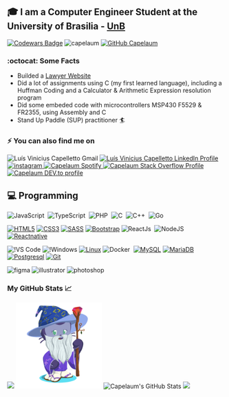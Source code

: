 
## :mortar_board: I am a Computer Engineer Student at the University of Brasilia - [UnB](https://www.unb.br/)

 [![Codewars Badge](https://www.codewars.com/users/capelaum/badges/micro)](https://www.codewars.com/users/capelaum/)
<img src="https://komarev.com/ghpvc/?username=capelaum" alt="capelaum" />
[![GitHub Capelaum](https://img.shields.io/github/followers/capelaum?label=follow&style=social)](https://github.com/capelaum)

### :octocat: Some Facts

- Builded a [Lawyer Website](https://www.capelletto.adv.br)
- Did a lot of assignments using C (my first learned language), including a Huffman Coding and a Calculator & Arithmetic Expression resolution program
- Did some embeded code with microcontrollers MSP430 F5529 & FR2355, using Assembly and C
- Stand Up Paddle (SUP) practitioner :surfer:

### ⚡ You can also find me on  
 
<a href="mailto:thecapellett@gmail.com" style="text-decoration: none; color: none">
<img src="https://www.vectorlogo.zone/logos/gmail/gmail-icon.svg" alt="Luís Vinicius Capelletto Gmail" height="20" width="40">
</a>

<a href="https://www.linkedin.com/in/luis-capelletto">
  <img src="https://www.vectorlogo.zone/logos/linkedin/linkedin-icon.svg" alt="Luís Vinicius Capelletto LinkedIn Profile" height="20" width="40">
</a>

<a href="https://www.instagram.com/capelletto.lv">
 <img src="https://image.flaticon.com/icons/svg/174/174855.svg" alt="instagram" height="20" width="40">
</a>

<a href="https://open.spotify.com/user/thecapela">
  <img src="https://www.vectorlogo.zone/logos/spotify/spotify-icon.svg" alt="Capelaum Spotify" height="20" width="20">
</a>

<a href="https://stackoverflow.com/users/13337006/luis-v-capelletto">
   <img src="https://www.vectorlogo.zone/logos/stackoverflow/stackoverflow-icon.svg" alt="Capelaum Stack Overflow Profile" height="20" width="40" >
</a>

<a href="https://dev.to/capelaum" target=_blank>
   <img src="https://www.vectorlogo.zone/logos/devto/devto-icon.svg" alt="Capelaum DEV.to profile" height="20" width="40" >
</a> 

## 💻 Programming <br/>

![JavaScript](https://img.shields.io/badge/-JavaScript-FEAE32?style=flat&logoColor=fff&logo=javascript)&nbsp;
![TypeScript](https://img.shields.io/badge/-TypeScript-007ACC?style=flat&logoColor=fff&logo=typescript)&nbsp;
![PHP](https://img.shields.io/badge/-PHP-369?style=flat&logoColor=fff&logo=php)&nbsp;
![C](https://img.shields.io/badge/--007ACC?style=flat&logoColor=fff&logo=C)&nbsp;
![C++](https://img.shields.io/badge/-C++-007ACC?style=flat&logoColor=fff&logo=C++)&nbsp;
![Go](https://img.shields.io/badge/-Go-007ACC?style=flat&logoColor=fff&logo=go)

[![HTML5](https://img.shields.io/badge/-HTML5-E34F26?style=flat-square&logo=html5&logoColor=white&link=https://github.com/capelaum/)](https://github.com/capelaum/)
[![CSS3](https://img.shields.io/badge/-CSS3-1572B6?style=flat-square&logo=css3&link=https://github.com/capelaum/)](https://github.com/capelaum/)
[![SASS](https://img.shields.io/badge/-Sass-FFFFFF?style=flat&logo=Sass&link=https://github.com/capelaum/)](https://github.com/capelaum/)
[![Bootstrap](https://img.shields.io/badge/-Bootstrap-563D7C?style=flat&logo=bootstrap&link=https://github.com/capelaum/)](https://github.com/capelaum/)
![ReactJs](https://img.shields.io/badge/-React.js-1572B6?style=flat&logoColor=fff&logo=react)&nbsp;
![NodeJS](https://img.shields.io/badge/-Node.js-5B9856?style=flat&logoColor=fff&logo=node.js)&nbsp;
[![Reactnative](https://img.shields.io/badge/-React_Native-1572B6?style=flat&logo=react&link=https://github.com/capelaum/)](https://github.com/capelaum/)


![!VS Code](http://img.shields.io/badge/-VS%20Code-007ACC?style=flat&logo=visual-studio-code&logoColor=ffffff)
![!Windows](http://img.shields.io/badge/-Windows-1572B6?style=flat&logo=windows&logoColor=ffffff)
[![Linux](https://img.shields.io/badge/-Linux-4c3282?style=flat&logo=linux&link=https://github.com/capelaum/)](https://github.com/capelaum/)
![Docker](https://img.shields.io/badge/-Docker-099cec?style=flat&logoColor=fff&logo=docker)&nbsp;
[![MySQL](https://img.shields.io/badge/-MySQL-black?style=flat&logo=mysql&link=https://github.com/capelaum/)](https://github.com/capelaum/)
[![MariaDB](https://img.shields.io/badge/-MariaDB-black?style=flat&logo=mariadb&link=https://github.com/capelaum/)](https://github.com/capelaum/)
[![Postgresql](https://img.shields.io/badge/-Postgresql-1572B6?style=flat&logo=postgresql&link=https://github.com/capelaum/)](https://github.com/capelaum/)
[![Git](https://img.shields.io/badge/-Git-black?style=flat&logo=git&link=https://github.com/capelaum/)](https://github.com/capelaum/)

<p align="left">
  <img src="https://www.vectorlogo.zone/logos/figma/figma-icon.svg" alt="figma" width="20" height="20"/>
  <img src="https://www.vectorlogo.zone/logos/adobe_illustrator/adobe_illustrator-icon.svg" alt="illustrator" width="20" height="20"/> 
  <img src="https://devicons.github.io/devicon/devicon.git/icons/photoshop/photoshop-plain.svg" alt="photoshop" width="20" height="20"/> 
</p>

### My GitHub Stats &#x1f4c8;


  

<div display="flex">
 <img src="https://github-readme-stats.vercel.app/api/top-langs/?username=capelaum&hide=java,html&title_color=ffffff&text_color=c9cacc&icon_color=2bbc8a&bg_color=1d1f21" />
 
 <img width="200px" src="https://github.com/capelaum/capelaum/raw/master/octocat-no-bg.png" >
 
 <img width="500px" src="https://github-readme-stats.vercel.app/api?username=capelaum&show_icons=true&line_height=27&count_private=true&title_color=ffffff&text_color=c9cacc&icon_color=2bbc8a&bg_color=1d1f21" alt="Capelaum's GitHub Stats" />
 
 <img width="400px" src="https://github-readme-stats.vercel.app/api/wakatime?username=capelletto&theme=dracula&layout=compact"/>
</div>

<!-- Comment section =P
**capelaum/capelaum** is a ✨ _special_ ✨ repository because its `README.md` (this file) appears on your GitHub profile.

![Capelaum's github stats](https://github-readme-stats.vercel.app/api?username=capelaum&show_icons=true&count_private=true&hide_border=true&theme=radical)
<img width="26px" src="https://raw.githubusercontent.com/isocpp/logos/master/cpp_logo.svg" />

-->
